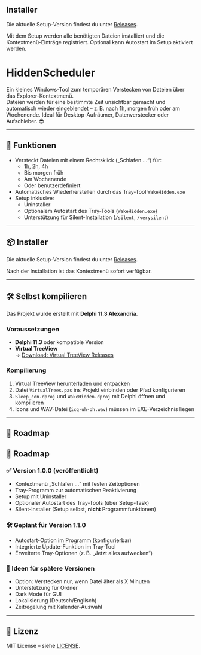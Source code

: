 ## Installer

Die aktuelle Setup-Version findest du unter [Releases](https://github.com/Blondie-61/HiddenScheduler/releases).

Mit dem Setup werden alle benötigten Dateien installiert und die Kontextmenü-Einträge registriert. Optional kann Autostart im Setup aktiviert werden.

# HiddenScheduler

Ein kleines Windows-Tool zum temporären Verstecken von Dateien über das Explorer-Kontextmenü.  
Dateien werden für eine bestimmte Zeit unsichtbar gemacht und automatisch wieder eingeblendet – z. B. nach 1h, morgen früh oder am Wochenende. Ideal für Desktop-Aufräumer, Datenverstecker oder Aufschieber. 😎

---

## 🔧 Funktionen

- Versteckt Dateien mit einem Rechtsklick („Schlafen …“) für:
  - 1h, 2h, 4h
  - Bis morgen früh
  - Am Wochenende
  - Oder benutzerdefiniert
- Automatisches Wiederherstellen durch das Tray-Tool `WakeHidden.exe`
- Setup inklusive:
  - Uninstaller
  - Optionalem Autostart des Tray-Tools (`WakeHidden.exe`)
  - Unterstützung für Silent-Installation (`/silent`, `/verysilent`)

---

## 📦 Installer

Die aktuelle Setup-Version findest du unter [Releases](https://github.com/Blondie-61/HiddenScheduler/releases).

Nach der Installation ist das Kontextmenü sofort verfügbar.

---

## 🛠 Selbst kompilieren

Das Projekt wurde erstellt mit **Delphi 11.3 Alexandria**.

### Voraussetzungen

- **Delphi 11.3** oder kompatible Version
- **Virtual TreeView**  
  → [Download: Virtual TreeView Releases](https://github.com/JAM-Software/Virtual-TreeView/releases/latest)

### Kompilierung

1. Virtual TreeView herunterladen und entpacken
2. Datei `VirtualTrees.pas` ins Projekt einbinden oder Pfad konfigurieren
3. `Sleep_con.dproj` und `WakeHidden.dproj` mit Delphi öffnen und kompilieren
4. Icons und WAV-Datei (`icq-uh-oh.wav`) müssen im EXE-Verzeichnis liegen

---

## 🚧 Roadmap

## 🚧 Roadmap

### ✅ Version 1.0.0 (veröffentlicht)
- Kontextmenü „Schlafen …“ mit festen Zeitoptionen
- Tray-Programm zur automatischen Reaktivierung
- Setup mit Uninstaller
- Optionaler Autostart des Tray-Tools (über Setup-Task)
- Silent-Installer (Setup selbst, **nicht** Programmfunktionen)

### 🛠 Geplant für Version 1.1.0
- Autostart-Option im Programm (konfigurierbar)
- Integrierte Update-Funktion im Tray-Tool
- Erweiterte Tray-Optionen (z. B. „Jetzt alles aufwecken“)

### 🧪 Ideen für spätere Versionen
- Option: Verstecken nur, wenn Datei älter als X Minuten
- Unterstützung für Ordner
- Dark Mode für GUI
- Lokalisierung (Deutsch/Englisch)
- Zeitregelung mit Kalender-Auswahl

---

## 📝 Lizenz

MIT License – siehe [LICENSE](LICENSE).
